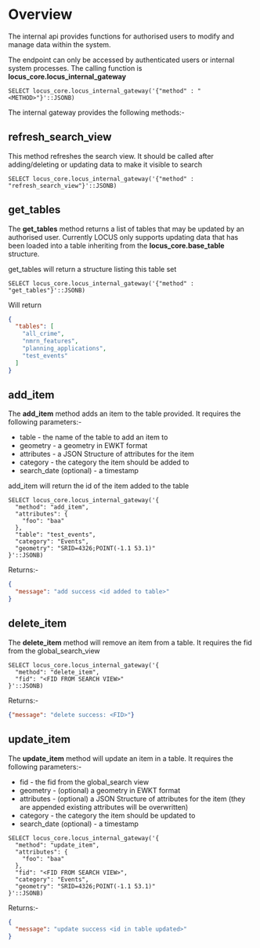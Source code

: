 # Overview

The internal api provides functions for authorised users to modify and manage data within the system.

The endpoint can only be accessed by authenticated users or internal system processes. The calling function is **locus_core.locus_internal_gateway**

```psql
SELECT locus_core.locus_internal_gateway('{"method" : "<METHOD>"}'::JSONB)
```

The internal gateway provides the following methods:-

## refresh_search_view

This method refreshes the search view. It should be called after adding/deleting or updating data to make it visible to search

```psql
SELECT locus_core.locus_internal_gateway('{"method" : "refresh_search_view"}'::JSONB)
```

## get_tables

The **get_tables** method returns a list of tables that may be updated by an authorised user. Currently LOCUS only supports updating data that has been loaded into a table inheriting from the **locus_core.base_table** structure.

get_tables will return a structure listing this table set

```psql
SELECT locus_core.locus_internal_gateway('{"method" : "get_tables"}'::JSONB)
```

Will return

```json
{
  "tables": [
    "all_crime",
    "nmrn_features",
    "planning_applications",
    "test_events"
  ]
}
```

## add_item

The **add_item** method adds an item to the table provided. It requires the following parameters:-

- table - the name of the table to add an item to
- geometry - a geometry in EWKT format
- attributes - a JSON Structure of attributes for the item
- category - the category the item should be added to
- search_date (optional) - a timestamp

add_item will return the id of the item added to the table

```psql
SELECT locus_core.locus_internal_gateway('{
  "method": "add_item",
  "attributes": {
    "foo": "baa"
  },
  "table": "test_events",
  "category": "Events",
  "geometry": "SRID=4326;POINT(-1.1 53.1)"
}'::JSONB)
```

Returns:-

```json
{
  "message": "add success <id added to table>"
}
```
## delete_item

The **delete_item** method will remove an item from a table. It requires the fid from the global_search_view

```psql
SELECT locus_core.locus_internal_gateway('{
  "method": "delete_item",
  "fid": "<FID FROM SEARCH VIEW>"
}'::JSONB)
```

Returns:-

```json
{"message": "delete success: <FID>"}
```

## update_item

The **update_item** method will update an item in a table. It requires the following parameters:-

- fid - the fid from the global_search view
- geometry - (optional) a geometry in EWKT format
- attributes - (optional) a JSON Structure of attributes for the item (they are appended existing attributes will be overwritten)
- category - the category the item should be updated to
- search_date (optional) - a timestamp

```psql
SELECT locus_core.locus_internal_gateway('{
  "method": "update_item",
  "attributes": {
    "foo": "baa"
  },
  "fid": "<FID FROM SEARCH VIEW>",
  "category": "Events",
  "geometry": "SRID=4326;POINT(-1.1 53.1)"
}'::JSONB)
```

Returns:-

```json
{
  "message": "update success <id in table updated>"
}
```
